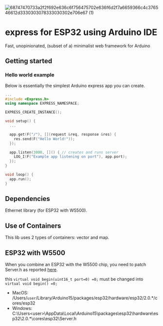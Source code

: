 ![68747470733a2f2f692e636c6f756475702e636f6d2f7a6659366c4c376546612d3330303078333030302e706e67 (1)](https://user-images.githubusercontent.com/4082369/221396875-3191a433-a5cf-4174-9188-02c06efdd0be.png)

# express for ESP32 using Arduino IDE
Fast, unopinionated, (subset of a) minimalist web framework for Arduino

## Getting started

### Hello world example

Below is essentially the simplest Arduino express app you can create. 

```cpp
...
#include <Express.h>
using namespace EXPRESS_NAMESPACE;

EXPRESS_CREATE_INSTANCE();

void setup() {
  ...

  app.get(F("/"), [](request &req, response &res) {
    res.send(F("Hello World!"));
  });

  app.listen(3000, []() { // creates and runs server
    LOG_I(F("Example app listening on port"), app.port);
  });
}

void loop() {
  app.run();
}
```

## Dependencies
Ethernet library (for ESP32 with W5500).

## Use of Containers
This lib uses 2 types of containers: vector and map.

## ESP32 with W5500 
When you combine an ESP32 with the W5500 chip, you need to patch Server.h as reported [here](https://github.com/PaulStoffregen/Ethernet/issues/42).

this `virtual void begin(uint16_t port=0) =0;` must be changed into `virtual void begin() =0;` 

- MacOS:   /Users/`user`/Library/Arduino15/packages/esp32/hardware/esp32/2.0.*/cores/esp32
- Windows: C:\Users\<user>\AppData\Local\Arduino15\packages\esp32\hardware\esp32\2.0.*\cores\esp32\Server.h
              
